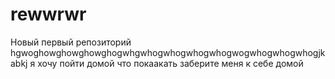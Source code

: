 # rewwrwr
Новый первый репозиторий
hgwoghowghowghowghogwhgwhogwhogwhogwhogwogwhogwhogwhogjkabkj я хочу пойти домой что покаакать заберите меня к себе домой
